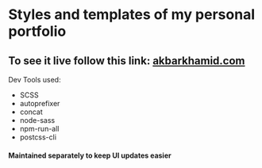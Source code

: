 # Styles and templates of my personal portfolio
## To see it live follow this link: [akbarkhamid.com](http://www.akbarkhamid.com)
Dev Tools used:
- SCSS
- autoprefixer
- concat
- node-sass
- npm-run-all
- postcss-cli
#### Maintained separately to keep UI updates easier
